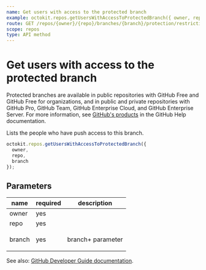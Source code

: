 ```yaml
---
name: Get users with access to the protected branch
example: octokit.repos.getUsersWithAccessToProtectedBranch({ owner, repo, branch })
route: GET /repos/{owner}/{repo}/branches/{branch}/protection/restrictions/users
scope: repos
type: API method
---
```


# Get users with access to the protected branch

Protected branches are available in public repositories with GitHub Free and GitHub Free for organizations, and in public and private repositories with GitHub Pro, GitHub Team, GitHub Enterprise Cloud, and GitHub Enterprise Server. For more information, see [GitHub's products](https://help.github.com/github/getting-started-with-github/githubs-products) in the GitHub Help documentation.

Lists the people who have push access to this branch.

```js
octokit.repos.getUsersWithAccessToProtectedBranch({
  owner,
  repo,
  branch
});
```

## Parameters

<table>
  <thead>
    <tr>
      <th>name</th>
      <th>required</th>
      <th>description</th>
    </tr>
  </thead>
  <tbody>
    <tr><td>owner</td><td>yes</td><td>

</td></tr>
<tr><td>repo</td><td>yes</td><td>

</td></tr>
<tr><td>branch</td><td>yes</td><td>

branch+ parameter

</td></tr>
  </tbody>
</table>

See also: [GitHub Developer Guide documentation](https://docs.github.com/rest/reference/repos#list-users-with-access-to-the-protected-branch).
